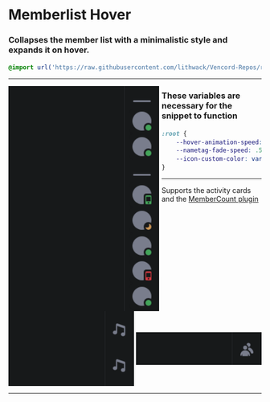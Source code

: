 
# Memberlist Hover
### Collapses the member list with a minimalistic style and expands it on hover.
```css
@import url('https://raw.githubusercontent.com/lithwack/Vencord-Repos/refs/heads/main/Memberlist%20Hover');
```
---

<img align="left" width="300" src="Images/Memberlist.gif"> <img align="left" width="5" height="380" src="Images/gap.png">

### These variables are necessary for the snippet to function
```css
:root {
    --hover-animation-speed: 0.3s;
    --nametag-fade-speed: .5s ease-in;
    --icon-custom-color: var(--channels-default);
}
```

---
Supports the activity cards and the [MemberCount plugin](https://vencord.dev/plugins/MemberCount)
<p>
    <img align="center" width="250" src="Images/Activity-Cards.gif">
    <img align="center" width="250" src="Images/MemberCount.gif">
</p>

---
